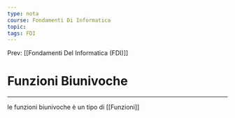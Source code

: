 ```yaml
---
type: nota
course: Fondamenti Di Informatica
topic: 
tags: FDI
---
```


Prev: [[Fondamenti Del Informatica (FDI)]]

# Funzioni Biunivoche
---
le funzioni biunivoche è un tipo di [[Funzioni]]
